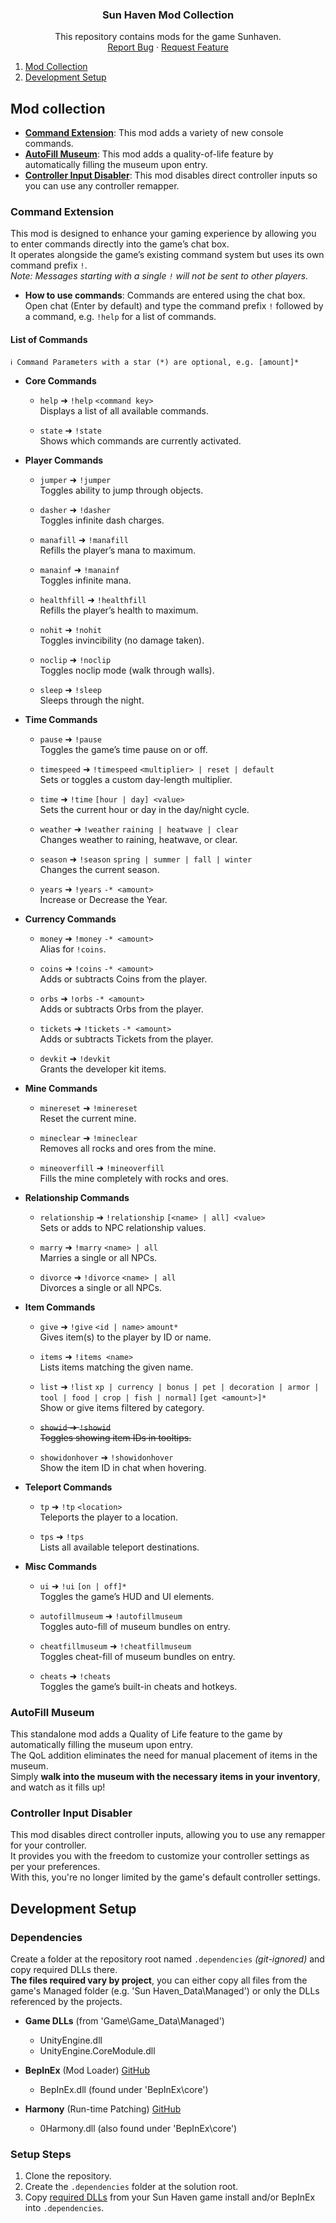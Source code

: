 ﻿<div align="center">
	<!--
	<a href="https://github.com/Rx4Byte/Athena">
    	<img src="resources/assets/logo.png" alt="Logo" width="128" height="128">
  	</a>
	-->
   	<h3 align="center">Sun Haven Mod Collection</h3>
	<p align="center">
		This repository contains mods for the game Sunhaven.
    	<br/>
    	<!--<a href="https://github.com/Rx4Byte/Athena"><strong>Explore the docs »</strong></a>
    	<br />
    	<br />-->
    	<!-- TODO: add demo screenshots
    	<a href="https://github.com/">View Demo</a>
    	·-->
    	<a href="https://github.com/Rx4Byte/Unity_SunHaven/issues">Report Bug</a>
    	·									
    	<a href="https://github.com/Rx4Byte/Unity_SunHaven/issues">Request Feature</a>
		<!--								
    	·									
    	<a href="https://github.com/Rx4Byte/Unity_SunHaven/issues">Star Athena</a>
		-->
  	</p>
</div>

<!-- Table of Contents -->
<ol>
	<li><a href="#mod-collection">Mod Collection</a></li>
	<li><a href="#development-setup">Development Setup</a></li>
	<!--
	<li><a href="#contributing">Contributing</a>
		<ul>
			<li><a href="#opening-an-issue">Opening an Issue</a>
				<ul>
					<li><a href="#-bug-report">🐛 Bug Report</a></li>
					<li><a href="#-feature-request">💡 Feature Request</a></li>
					<li><a href="#-suggestion">💬 Suggestion</a></li>
					<li><a href="#-question">❓ Question</a></li>
				</ul>
			</li>
			<li><a href="#pull-request">Pull Request</a></li>
		</ul>
	</li>
	-->
	<!--<li><a href="#chat-discussion">Chat & Discussion</a></li>-->
</ol>

## Mod collection
* **[Command Extension](#command-extension)**: This mod adds a variety of new console commands.  
* **[AutoFill Museum](#autofill-museum)**: This mod adds a quality-of-life feature by automatically filling the museum upon entry.  
* **[Controller Input Disabler](#controller-input-disabler)**: This mod disables direct controller inputs so you can use any controller remapper.

### Command Extension
This mod is designed to enhance your gaming experience by allowing you to enter commands directly into the game’s chat box.  
It operates alongside the game’s existing command system but uses its own command prefix `!`.  
*Note: Messages starting with a single `!` will not be sent to other players.*

- **How to use commands**: Commands are entered using the chat box.  
  Open chat (Enter by default) and type the command prefix `!` followed by a command, e.g. `!help` for a list of commands.

#### List of Commands
```
ℹ️ Command Parameters with a star (*) are optional, e.g. [amount]*
```
- **Core Commands**
	- `help` ➜ `!help` `<command key>`  
	  Displays a list of all available commands.
	
	- `state` ➜ `!state`  
	  Shows which commands are currently activated.

- **Player Commands**
	- `jumper` ➜ `!jumper`  
	  Toggles ability to jump through objects.
	
	- `dasher` ➜ `!dasher`  
	  Toggles infinite dash charges.
	
	- `manafill` ➜ `!manafill`  
	  Refills the player’s mana to maximum.
	
	- `manainf` ➜ `!manainf`  
	  Toggles infinite mana.
	
	- `healthfill` ➜ `!healthfill`  
	  Refills the player’s health to maximum.
	
	- `nohit` ➜ `!nohit`  
	  Toggles invincibility (no damage taken).
	
	- `noclip` ➜ `!noclip`  
	  Toggles noclip mode (walk through walls).
	
	- `sleep` ➜ `!sleep`  
	  Sleeps through the night.

- **Time Commands**
	- `pause` ➜ `!pause`  
	  Toggles the game’s time pause on or off.
	
	- `timespeed` ➜ `!timespeed` `<multiplier> | reset | default`  
	  Sets or toggles a custom day-length multiplier.
	
	- `time` ➜ `!time` `[hour | day] <value>`  
	  Sets the current hour or day in the day/night cycle.
	
	- `weather` ➜ `!weather` `raining | heatwave | clear`  
	  Changes weather to raining, heatwave, or clear.
	
	- `season` ➜ `!season` `spring | summer | fall | winter`  
	  Changes the current season.
	
	- `years` ➜ `!years` `-* <amount>`  
	  Increase or Decrease the Year.

- **Currency Commands**
	- `money` ➜ `!money` `-* <amount>`  
	  Alias for `!coins`.
	
	- `coins` ➜ `!coins` `-* <amount>`  
	  Adds or subtracts Coins from the player.
	
	- `orbs` ➜ `!orbs` `-* <amount>`  
	  Adds or subtracts Orbs from the player.
	
	- `tickets` ➜ `!tickets` `-* <amount>`  
	  Adds or subtracts Tickets from the player.
	
	- `devkit` ➜ `!devkit`  
	  Grants the developer kit items.

- **Mine Commands**
	- `minereset` ➜ `!minereset`  
	  Reset the current mine.
	
	- `mineclear` ➜ `!mineclear`  
	  Removes all rocks and ores from the mine.
	
	- `mineoverfill` ➜ `!mineoverfill`  
	  Fills the mine completely with rocks and ores.

- **Relationship Commands**
	- `relationship` ➜ `!relationship` `[<name> | all] <value>`  
	  Sets or adds to NPC relationship values.
	
	- `marry` ➜ `!marry` `<name> | all`  
	  Marries a single or all NPCs.
	
	- `divorce` ➜ `!divorce` `<name> | all`  
	  Divorces a single or all NPCs.

- **Item Commands**
	- `give` ➜ `!give` `<id | name>` `amount*`  
	  Gives item(s) to the player by ID or name.
	
	- `items` ➜ `!items <name>`  
	  Lists items matching the given name.
	
	- `list` ➜ `!list` `xp | currency | bonus | pet | decoration | armor | tool | food | crop | fish | normal]` `[get <amount>]*`  
	  Show or give items filtered by category.
	
	- ~~`showid` ➜ `!showid`~~  
	  ~~Toggles showing item IDs in tooltips.~~
	
	- `showidonhover` ➜ `!showidonhover`  
	  Show the item ID in chat when hovering.

- **Teleport Commands**
	- `tp` ➜ `!tp` `<location>`  
	  Teleports the player to a location.
	
	- `tps` ➜ `!tps`  
	  Lists all available teleport destinations.

- **Misc Commands**
	- `ui` ➜ `!ui` `[on | off]*`  
	  Toggles the game’s HUD and UI elements.
	
	- `autofillmuseum` ➜ `!autofillmuseum`  
	  Toggles auto-fill of museum bundles on entry.
	
	- `cheatfillmuseum` ➜ `!cheatfillmuseum`  
	  Toggles cheat-fill of museum bundles on entry.
	
	- `cheats` ➜ `!cheats`  
	  Toggles the game’s built-in cheats and hotkeys.

### AutoFill Museum
This standalone mod adds a Quality of Life feature to the game by automatically filling the museum upon entry.  
The QoL addition eliminates the need for manual placement of items in the museum.  
Simply **walk into the museum with the necessary items in your inventory**, and watch as it fills up!

### Controller Input Disabler
This mod disables direct controller inputs, allowing you to use any remapper for your controller.  
It provides you with the freedom to customize your controller settings as per your preferences.  
With this, you're no longer limited by the game's default controller settings.

## Development Setup
### Dependencies
Create a folder at the repository root named `.dependencies` *(git-ignored)* and copy required DLLs there.  
**The files required vary by project**, you can either copy all files from the game's Managed folder (e.g. 'Sun Haven_Data\Managed') or only the DLLs referenced by the projects.

- **Game DLLs** (from 'Game\Game_Data\Managed')
	+ UnityEngine.dll
	+ UnityEngine.CoreModule.dll

- **BepInEx** (Mod Loader) [GitHub](https://github.com/BepInEx/BepInEx)
	+ BepInEx.dll (found under 'BepInEx\core')

- **Harmony** (Run-time Patching) [GitHub](https://github.com/pardeike/Harmony)
	+ 0Harmony.dll (also found under 'BepInEx\core')

### Setup Steps
1. Clone the repository.
2. Create the `.dependencies` folder at the solution root.
3. Copy [required DLLs](#required-files) from your Sun Haven game install and/or BepInEx into `.dependencies`.
